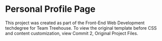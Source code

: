# Personal Profile Page
This project was created as part of the Front-End Web Development techdegree for Team Treehouse.
To view the original template before CSS and content customization, view Commit 2, Original Project Files. 
